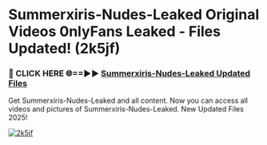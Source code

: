 # Summerxiris-Nudes-Leaked Original Videos 0nlyFans Leaked - Files Updated! (2k5jf)

<h3>🔴 CLICK HERE 🌐==►► <a href="https://tinyurl.com/4mcuefdz" rel="nofollow">Summerxiris-Nudes-Leaked Updated Files</a></h3>

Get Summerxiris-Nudes-Leaked and all content. Now you can access all videos and pictures of Summerxiris-Nudes-Leaked. New Updated Files 2025!

[![2k5jf](https://i.imgur.com/StAQSOY.gif)](https://tinyurl.com/4mcuefdz)
